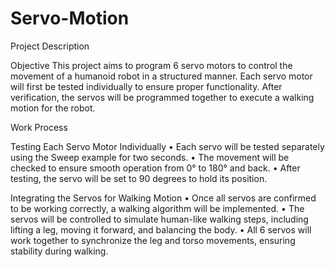 # Servo-Motion

Project Description

Objective
This project aims to program 6 servo motors to control the movement of a humanoid robot in a structured manner. Each servo motor will first be tested individually to ensure proper functionality. After verification, the servos will be programmed together to execute a walking motion for the robot.

Work Process

Testing Each Servo Motor Individually
 • Each servo will be tested separately using the Sweep example for two seconds.
 • The movement will be checked to ensure smooth operation from 0° to 180° and back.
 • After testing, the servo will be set to 90 degrees to hold its position.

Integrating the Servos for Walking Motion
 • Once all servos are confirmed to be working correctly, a walking algorithm will be implemented.
 • The servos will be controlled to simulate human-like walking steps, including lifting a leg, moving it forward, and balancing the body.
 • All 6 servos will work together to synchronize the leg and torso movements, ensuring stability during walking.

